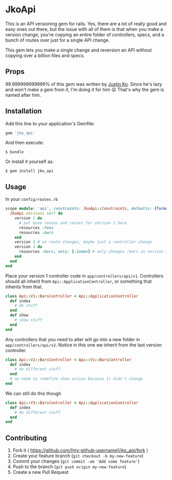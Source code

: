 # JkoApi

This is an API versioning gem for rails. Yes, there are a lot of really good and easy ones out there, but the issue with all of them is that when you make a version change, you're copying an entire folder of controllers, specs, and a bunch of routes over just for a single API change.

This gem lets you make a single change and reversion an API without copying over a billion files and specs.

## Props

99.999999999999% of this gem was written by [Justin Ko](https://github.com/justinko). Since he's lazy and won't make a gem from it, I'm doing it for him :stuck_out_tongue: That's why the gem is named after him.

## Installation

Add this line to your application's Gemfile:

```ruby
gem 'jko_api'
```

And then execute:

    $ bundle

Or install it yourself as:

    $ gem install jko_api

## Usage

In your `config/routes.rb`

```ruby
scope module: 'api', constraints: JkoApi::Constraints, defaults: {format: :json} do
  JkoApi.versions self do
    version 1 do
      # put base routes and routes for version 1 here
      resources :foos
      resources :bars
    end
    version 2 # no route changes, maybe just a controller change
    version 3 do
      resources :bars, only: [:index] # only changes :bars in version 3
    end
  end
end
```

Place your version 1 controller code in `app/controllers/api/v1`. Controllers should all inherit from `Api::ApplicationController`, or something that inherits from that.

```ruby
class Api::V1::BarsController < Api::ApplicationController
  def index
    # do stuff
  end
  def show
    # show stuff
  end
end
```

Any controllers that you need to alter will go into a new folder in `app/controllers/api/v2`. Notice in this one we inherit from the last version controller.

```ruby
class Api::V2::BarsController < Api::V1::BarsController
  def index
    # do different stuff
  end
  # no need to redefine show action because it didn't change
end
```

We can still do this though

```ruby
class Api::V3::BarsController < Api::ApplicationController
  def index
    # do different stuff
  end
end
```


## Contributing

1. Fork it ( https://github.com/[my-github-username]/jko_api/fork )
2. Create your feature branch (`git checkout -b my-new-feature`)
3. Commit your changes (`git commit -am 'Add some feature'`)
4. Push to the branch (`git push origin my-new-feature`)
5. Create a new Pull Request
